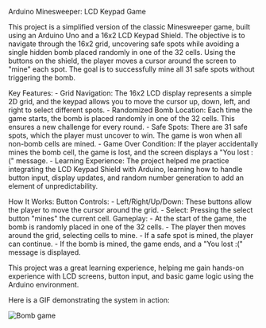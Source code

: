 Arduino Minesweeper: LCD Keypad Game

This project is a simplified version of the classic Minesweeper game,
built using an Arduino Uno and a 16x2 LCD Keypad Shield. The objective
is to navigate through the 16x2 grid, uncovering safe spots while
avoiding a single hidden bomb placed randomly in one of the 32 cells.
Using the buttons on the shield, the player moves a cursor around the
screen to \"mine\" each spot. The goal is to successfully mine all 31
safe spots without triggering the bomb.

Key Features:  - Grid Navigation: The 16x2 LCD display represents a
simple 2D grid, and the keypad allows you to move the cursor up, down,
left, and right to select different spots.  - Randomized Bomb Location:
Each time the game starts, the bomb is placed randomly in one of the 32
cells. This ensures a new challenge for every round.  - Safe Spots:
There are 31 safe spots, which the player must uncover to win. The game
is won when all non-bomb cells are mined.  - Game Over Condition: If the
player accidentally mines the bomb cell, the game is lost, and the
screen displays a "You lost :(" message.  - Learning Experience: The
project helped me practice integrating the LCD Keypad Shield with
Arduino, learning how to handle button input, display updates, and
random number generation to add an element of unpredictability.

How It Works: Button Controls:  - Left/Right/Up/Down: These buttons
allow the player to move the cursor around the grid.  - Select: Pressing
the select button \"mines\" the current cell. Gameplay:  - At the start
of the game, the bomb is randomly placed in one of the 32 cells.  - The
player then moves around the grid, selecting cells to mine.  - If a safe
spot is mined, the player can continue.  - If the bomb is mined, the
game ends, and a "You lost :(" message is displayed.

This project was a great learning experience, helping me gain hands-on
experience with LCD screens, button input, and basic game logic using
the Arduino environment.


Here is a GIF demonstrating the system in action:

![Bomb game](video_bomb_game.gif)